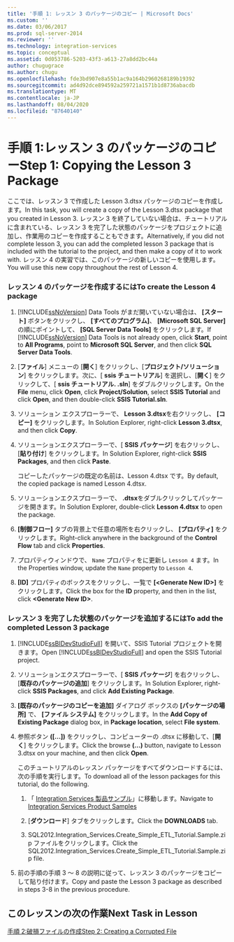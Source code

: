 ```yaml
---
title: '手順 1: レッスン 3 のパッケージのコピー | Microsoft Docs'
ms.custom: ''
ms.date: 03/06/2017
ms.prod: sql-server-2014
ms.reviewer: ''
ms.technology: integration-services
ms.topic: conceptual
ms.assetid: 0d053786-5203-43f3-a613-27a8dd2bc44a
author: chugugrace
ms.author: chugu
ms.openlocfilehash: fde3bd907e8a55b1ac9a164b2960268189b19392
ms.sourcegitcommit: ad4d92dce894592a259721a1571b1d8736abacdb
ms.translationtype: MT
ms.contentlocale: ja-JP
ms.lasthandoff: 08/04/2020
ms.locfileid: "87640140"
---
```

# <a name="step-1-copying-the-lesson-3-package"></a><span data-ttu-id="a3fff-102">手順 1:レッスン 3 のパッケージのコピー</span><span class="sxs-lookup"><span data-stu-id="a3fff-102">Step 1: Copying the Lesson 3 Package</span></span>
  <span data-ttu-id="a3fff-103">ここでは、レッスン 3 で作成した Lesson 3.dtsx パッケージのコピーを作成します。</span><span class="sxs-lookup"><span data-stu-id="a3fff-103">In this task, you will create a copy of the Lesson 3.dtsx package that you created in Lesson 3.</span></span> <span data-ttu-id="a3fff-104">レッスン 3 を終了していない場合は、チュートリアルに含まれている、レッスン 3 を完了した状態のパッケージをプロジェクトに追加し、作業用のコピーを作成することもできます。</span><span class="sxs-lookup"><span data-stu-id="a3fff-104">Alternatively, if you did not complete lesson 3, you can add the completed lesson 3 package that is included with the tutorial to the project, and then make a copy of it to work with.</span></span> <span data-ttu-id="a3fff-105">レッスン 4 の実習では、このパッケージの新しいコピーを使用します。</span><span class="sxs-lookup"><span data-stu-id="a3fff-105">You will use this new copy throughout the rest of Lesson 4.</span></span>  
  
### <a name="to-create-the-lesson-4-package"></a><span data-ttu-id="a3fff-106">レッスン 4 のパッケージを作成するには</span><span class="sxs-lookup"><span data-stu-id="a3fff-106">To create the Lesson 4 package</span></span>  
  
1.  <span data-ttu-id="a3fff-107">[!INCLUDE[ssNoVersion](../includes/ssnoversion-md.md)] Data Tools がまだ開いていない場合は、 **[スタート]** ボタンをクリックし、 **[すべてのプログラム]**、 **[Microsoft SQL Server]** の順にポイントして、 **[SQL Server Data Tools]** をクリックします。</span><span class="sxs-lookup"><span data-stu-id="a3fff-107">If [!INCLUDE[ssNoVersion](../includes/ssnoversion-md.md)] Data Tools is not already open, click **Start**, point to **All Programs**, point to **Microsoft SQL Server**, and then click **SQL Server Data Tools**.</span></span>  
  
2.  <span data-ttu-id="a3fff-108">[**ファイル**] メニューの [**開く**] をクリックし、[**プロジェクト/ソリューション**] をクリックします。次に、[ **ssis チュートリアル**] を選択し、[**開く**] をクリックして、[ **ssis チュートリアル. .sln**] をダブルクリックします。</span><span class="sxs-lookup"><span data-stu-id="a3fff-108">On the **File** menu, click **Open**, click **Project/Solution**, select **SSIS Tutorial** and click **Open**, and then double-click **SSIS Tutorial.sln**.</span></span>  
  
3.  <span data-ttu-id="a3fff-109">ソリューション エクスプローラーで、 **Lesson 3.dtsx**を右クリックし、 **[コピー]** をクリックします。</span><span class="sxs-lookup"><span data-stu-id="a3fff-109">In Solution Explorer, right-click **Lesson 3.dtsx**, and then click **Copy**.</span></span>  
  
4.  <span data-ttu-id="a3fff-110">ソリューションエクスプローラーで、[ **SSIS パッケージ**] を右クリックし、[**貼り付け**] をクリックします。</span><span class="sxs-lookup"><span data-stu-id="a3fff-110">In Solution Explorer, right-click **SSIS Packages**, and then click **Paste**.</span></span>  
  
     <span data-ttu-id="a3fff-111">コピーしたパッケージの既定の名前は、Lesson 4.dtsx です。</span><span class="sxs-lookup"><span data-stu-id="a3fff-111">By default, the copied package is named Lesson 4.dtsx.</span></span>  
  
5.  <span data-ttu-id="a3fff-112">ソリューションエクスプローラーで、 **.dtsx**をダブルクリックしてパッケージを開きます。</span><span class="sxs-lookup"><span data-stu-id="a3fff-112">In Solution Explorer, double-click **Lesson 4.dtsx** to open the package.</span></span>  
  
6.  <span data-ttu-id="a3fff-113">**[制御フロー]** タブの背景上で任意の場所を右クリックし、 **[プロパティ]** をクリックします。</span><span class="sxs-lookup"><span data-stu-id="a3fff-113">Right-click anywhere in the background of the **Control Flow** tab and click **Properties**.</span></span>  
  
7.  <span data-ttu-id="a3fff-114">プロパティウィンドウで、 `Name` プロパティをに更新し `Lesson 4` ます。</span><span class="sxs-lookup"><span data-stu-id="a3fff-114">In the Properties window, update the `Name` property to `Lesson 4`.</span></span>  
  
8.  <span data-ttu-id="a3fff-115">**[ID]** プロパティのボックスをクリックし、一覧で **[\<Generate New ID>]** をクリックします。</span><span class="sxs-lookup"><span data-stu-id="a3fff-115">Click the box for the **ID** property, and then in the list, click **\<Generate New ID>**.</span></span>  
  
### <a name="to-add-the-completed-lesson-3-package"></a><span data-ttu-id="a3fff-116">レッスン 3 を完了した状態のパッケージを追加するには</span><span class="sxs-lookup"><span data-stu-id="a3fff-116">To add the completed Lesson 3 package</span></span>  
  
1.  <span data-ttu-id="a3fff-117">[!INCLUDE[ssBIDevStudioFull](../includes/ssbidevstudiofull-md.md)] を開いて、SSIS Tutorial プロジェクトを開きます。</span><span class="sxs-lookup"><span data-stu-id="a3fff-117">Open [!INCLUDE[ssBIDevStudioFull](../includes/ssbidevstudiofull-md.md)] and open the SSIS Tutorial project.</span></span>  
  
2.  <span data-ttu-id="a3fff-118">ソリューションエクスプローラーで、[ **SSIS パッケージ**] を右クリックし、[**既存のパッケージの追加**] をクリックします。</span><span class="sxs-lookup"><span data-stu-id="a3fff-118">In Solution Explorer, right-click **SSIS Packages**, and click **Add Existing Package**.</span></span>  
  
3.  <span data-ttu-id="a3fff-119">**[既存のパッケージのコピーを追加]** ダイアログ ボックスの **[パッケージの場所]** で、 **[ファイル システム]** をクリックします。</span><span class="sxs-lookup"><span data-stu-id="a3fff-119">In the **Add Copy of Existing Package** dialog box, in **Package location**, select **File system**.</span></span>  
  
4.  <span data-ttu-id="a3fff-120">参照ボタン **([...])** をクリックし、コンピューターの .dtsx に移動して、[**開く**] をクリックします。</span><span class="sxs-lookup"><span data-stu-id="a3fff-120">Click the browse **(...)** button, navigate to Lesson 3.dtsx on your machine, and then click **Open**.</span></span>  
  
     <span data-ttu-id="a3fff-121">このチュートリアルのレッスン パッケージをすべてダウンロードするには、次の手順を実行します。</span><span class="sxs-lookup"><span data-stu-id="a3fff-121">To download all of the lesson packages for this tutorial, do the following.</span></span>  
  
    1.  <span data-ttu-id="a3fff-122">「 [Integration Services 製品サンプル](https://go.microsoft.com/fwlink/?LinkId=275027)」に移動します。</span><span class="sxs-lookup"><span data-stu-id="a3fff-122">Navigate to [Integration Services Product Samples](https://go.microsoft.com/fwlink/?LinkId=275027)</span></span>  
  
    2.  <span data-ttu-id="a3fff-123">[**ダウンロード**] タブをクリックします。</span><span class="sxs-lookup"><span data-stu-id="a3fff-123">Click the **DOWNLOADS** tab.</span></span>  
  
    3.  <span data-ttu-id="a3fff-124">SQL2012.Integration_Services.Create_Simple_ETL_Tutorial.Sample.zip ファイルをクリックします。</span><span class="sxs-lookup"><span data-stu-id="a3fff-124">Click the SQL2012.Integration_Services.Create_Simple_ETL_Tutorial.Sample.zip file.</span></span>  
  
5.  <span data-ttu-id="a3fff-125">前の手順の手順 3 ～ 8 の説明に従って、レッスン 3 のパッケージをコピーして貼り付けます。</span><span class="sxs-lookup"><span data-stu-id="a3fff-125">Copy and paste the Lesson 3 package as described in steps 3-8 in the previous procedure.</span></span>  
  
## <a name="next-task-in-lesson"></a><span data-ttu-id="a3fff-126">このレッスンの次の作業</span><span class="sxs-lookup"><span data-stu-id="a3fff-126">Next Task in Lesson</span></span>  
 [<span data-ttu-id="a3fff-127">手順 2:破損ファイルの作成</span><span class="sxs-lookup"><span data-stu-id="a3fff-127">Step 2: Creating a Corrupted File</span></span>](lesson-4-2-creating-a-corrupted-file.md)  
  
  
